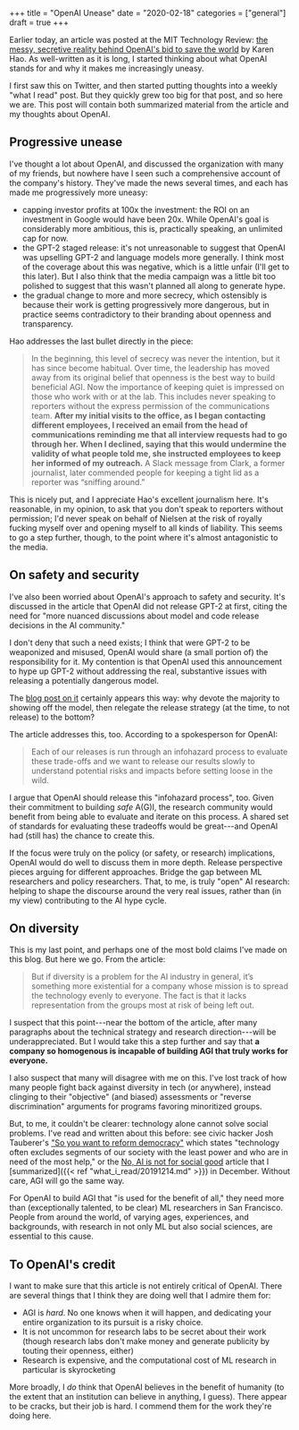 +++
title = "OpenAI Unease"
date = "2020-02-18"
categories = ["general"]
draft = true
+++

Earlier today, an article was posted at the MIT Technology Review: [the messy, secretive reality behind OpenAI's bid to save the world](https://www.technologyreview.com/s/615181/ai-openai-moonshot-elon-musk-sam-altman-greg-brockman-messy-secretive-reality/) by Karen Hao. As well-written as it is long, I started thinking about what OpenAI stands for and why it makes me increasingly uneasy.

<!--more-->

I first saw this on Twitter, and then started putting thoughts into a weekly "what I read" post. But they quickly grew too big for that post, and so here we are. This post will contain both summarized material from the article and my thoughts about OpenAI.

## Progressive unease
I've thought a lot about OpenAI, and discussed the organization with many of my friends, but nowhere have I seen such a comprehensive account of the company's history. They've made the news several times, and each has made me progressively more uneasy:

 * capping investor profits at 100x the investment: the ROI on an investment in Google would have been 20x. While OpenAI's goal is considerably more ambitious, this is, practically speaking, an unlimited cap for now.
 * the GPT-2 staged release: it's not unreasonable to suggest that OpenAI was upselling GPT-2 and language models more generally. I think most of the coverage about this was negative, which is a little unfair (I'll get to this later). But I also think that the media campaign was a little bit too polished to suggest that this wasn't planned all along to generate hype.
 * the gradual change to more and more secrecy, which ostensibly is because their work is getting progressively more dangerous, but in practice seems contradictory to their branding about openness and transparency.

Hao addresses the last bullet directly in the piece:

> In the beginning, this level of secrecy was never the intention, but it has since become habitual. Over time, the leadership has moved away from its original belief that openness is the best way to build beneficial AGI. Now the importance of keeping quiet is impressed on those who work with or at the lab. This includes never speaking to reporters without the express permission of the communications team. **After my initial visits to the office, as I began contacting different employees, I received an email from the head of communications reminding me that all interview requests had to go through her. When I declined, saying that this would undermine the validity of what people told me, she instructed employees to keep her informed of my outreach.** A Slack message from Clark, a former journalist, later commended people for keeping a tight lid as a reporter was “sniffing around.”

This is nicely put, and I appreciate Hao's excellent journalism here. It's reasonable, in my opinion, to ask that you don't speak to reporters without permission; I'd never speak on behalf of Nielsen at the risk of royally fucking myself over and opening myself to all kinds of liability. This seems to go a step further, though, to the point where it's almost antagonistic to the media.


## On safety and security
I've also been worried about OpenAI's approach to safety and security. It's discussed in the article that OpenAI did not release GPT-2 at first, citing the need for "more nuanced discussions about model and code release decisions in the AI community."

I don't deny that such a need exists; I think that were GPT-2 to be weaponized and misused, OpenAI would share (a small portion of) the responsibility for it. My contention is that OpenAI used this announcement to hype up GPT-2 without addressing the real, substantive issues with releasing a potentially dangerous model.

The [blog post on it](https://openai.com/blog/better-language-models/) certainly appears this way: why devote the majority to showing off the model, then relegate the release strategy (at the time, to not release) to the bottom?

The article addresses this, too. According to a spokesperson for OpenAI:

> Each of our releases is run through an infohazard process to evaluate these trade-offs and we want to release our results slowly to understand potential risks and impacts before setting loose in the wild.

I argue that OpenAI should release this "infohazard process", too. Given their commitment to building *safe* A(G)I, the research community would benefit from being able to evaluate and iterate on this process. A shared set of standards for evaluating these tradeoffs would be great---and OpenAI had (still has) the chance to create this.

If the focus were truly on the policy (or safety, or research) implications, OpenAI would do well to discuss them in more depth. Release perspective pieces arguing for different approaches. Bridge the gap between ML researchers and policy researchers. That, to me, is truly "open" AI research: helping to shape the discourse around the very real issues, rather than (in my view) contributing to the AI hype cycle.


## On diversity
This is my last point, and perhaps one of the most bold claims I've made on this blog. But here we go. From the article:

> But if diversity is a problem for the AI industry in general, it’s something more existential for a company whose mission is to spread the technology evenly to everyone. The fact is that it lacks representation from the groups most at risk of being left out.

I suspect that this point---near the bottom of the article, after many paragraphs about the technical strategy and research direction---will be underappreciated. But I would take this a step further and say that **a company so homogenous is incapable of building AGI that truly works for everyone.**

I also suspect that many will disagree with me on this. I've lost track of how many people fight back against diversity in tech (or anywhere), instead clinging to their "objective" (and biased) assessments or "reverse discrimination" arguments for programs favoring minoritized groups.

But, to me, it couldn't be clearer: technology alone cannot solve social problems. I've read and written about this before: see civic hacker Josh Tauberer's ["So you want to reform democracy"](https://medium.com/civic-tech-thoughts-from-joshdata/so-you-want-to-reform-democracy-7f3b1ef10597) which states "technology often excludes segments of our society with the least power and who are in need of the most help," or the [No, AI is not for social good](https://venturebeat.com/2019/11/23/no-ai-is-not-for-social-good/) article that I [summarized]({{< ref "what_i_read/20191214.md" >}}) in December. Without care, AGI will go the same way.

For OpenAI to build AGI that "is used for the benefit of all," they need more than (exceptionally talented, to be clear) ML researchers in San Francisco. People from around the world, of varying ages, experiences, and backgrounds, with research in not only ML but also social sciences, are essential to this cause.


## To OpenAI's credit
I want to make sure that this article is not entirely critical of OpenAI. There are several things that I think they are doing well that I admire them for:

 * AGI is *hard*. No one knows when it will happen, and dedicating your entire organization to its pursuit is a risky choice.
 * It is not uncommon for research labs to be secret about their work (though research labs don't make money and generate publicity by touting their openness, either)
 * Research is expensive, and the computational cost of ML research in particular is skyrocketing

More broadly, I *do* think that OpenAI believes in the benefit of humanity (to the extent that an institution can believe in anything, I guess). There appear to be cracks, but their job is hard. I commend them for the work they're doing here.
